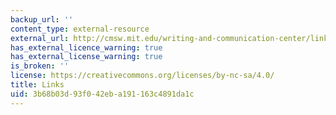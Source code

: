 ```yaml
---
backup_url: ''
content_type: external-resource
external_url: http://cmsw.mit.edu/writing-and-communication-center/links/
has_external_licence_warning: true
has_external_license_warning: true
is_broken: ''
license: https://creativecommons.org/licenses/by-nc-sa/4.0/
title: Links
uid: 3b68b03d-93f0-42eb-a191-163c4891da1c
---
```


